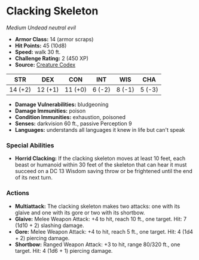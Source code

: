 # Clacking Skeleton

*Medium* *Undead* *neutral evil*

- **Armor Class:** 14 (armor scraps)
- **Hit Points:** 45 (10d8)
- **Speed:** walk 30 ft.
- **Challenge Rating:** 2 (450 XP)
- **Source:** [Creature Codex](https://koboldpress.com/kpstore/product/creature-codex-for-5th-edition-dnd/)

| STR | DEX | CON | INT | WIS | CHA |
| --- | --- | --- | --- | --- | --- |
| 14 (+2) | 12 (+1) | 11 (+0) | 6 (-2) | 8 (-1) | 5 (-3) |

- **Damage Vulnerabilities:** bludgeoning
- **Damage Immunities:** poison
- **Condition Immunities:** exhaustion, poisoned
- **Senses:** darkvision 60 ft., passive Perception 9
- **Languages:** understands all languages it knew in life but can't speak
### Special Abilities
- **Horrid Clacking:** If the clacking skeleton moves at least 10 feet, each beast or humanoid within 30 feet of the skeleton that can hear it must succeed on a DC 13 Wisdom saving throw or be frightened until the end of its next turn.
### Actions
- **Multiattack:** The clacking skeleton makes two attacks: one with its glaive and one with its gore or two with its shortbow.
- **Glaive:** Melee Weapon Attack: +4 to hit, reach 10 ft., one target. Hit: 7 (1d10 + 2) slashing damage.
- **Gore:** Melee Weapon Attack: +4 to hit, reach 5 ft., one target. Hit: 4 (1d4 + 2) piercing damage.
- **Shortbow:** Ranged Weapon Attack: +3 to hit, range 80/320 ft., one target. Hit: 4 (1d6 + 1) piercing damage.
